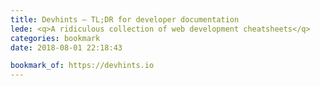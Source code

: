 ```yaml
---
title: Devhints — TL;DR for developer documentation
lede: <q>A ridiculous collection of web development cheatsheets</q>
categories: bookmark
date: 2018-08-01 22:18:43

bookmark_of: https://devhints.io
---
```

